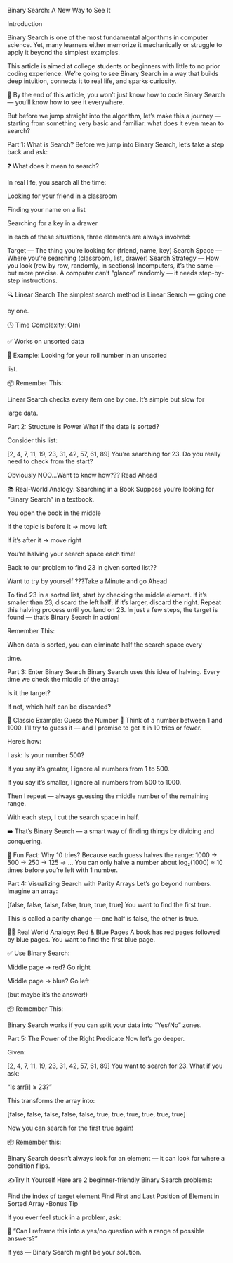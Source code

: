 Binary Search: A New Way to See It

Introduction


Binary Search is one of the most fundamental algorithms in computer science. Yet, many learners either memorize it mechanically or struggle to apply it beyond the simplest examples.

This article is aimed at college students or beginners with little to no prior coding experience. We’re going to see Binary Search in a way that builds deep intuition, connects it to real life, and sparks curiosity.

🎯 By the end of this article, you won’t just know how to code Binary Search — you’ll know how to see it everywhere.

But before we jump straight into the algorithm, let’s make this a journey — starting from something very basic and familiar: what does it even mean to search?

Part 1: What is Search?
Before we jump into Binary Search, let’s take a step back and ask:

❓ What does it mean to search?

In real life, you search all the time:

Looking for your friend in a classroom

Finding your name on a list

Searching for a key in a drawer


In each of these situations, three elements are always involved:

Target — The thing you’re looking for (friend, name, key)
Search Space — Where you’re searching (classroom, list, drawer)
Search Strategy — How you look (row by row, randomly, in sections)
Incomputers, it’s the same — but more precise. A computer can’t “glance” randomly — it needs step-by-step instructions.

🔍 Linear Search
The simplest search method is Linear Search — going one

by one.

🕓 Time Complexity: O(n)

✅ Works on unsorted data

📌 Example: Looking for your roll number in an unsorted

list.


📦 Remember This:

Linear Search checks every item one by one. It’s simple but slow for

large data.

Part 2: Structure is Power
What if the data is sorted?

Consider this list:

[2, 4, 7, 11, 19, 23, 31, 42, 57, 61, 89]
You’re searching for 23. Do you really need to check from the start?

Obviously NOO…Want to know how??? Read Ahead

📚 Real-World Analogy: Searching in a Book
Suppose you’re looking for “Binary Search” in a textbook.

You open the book in the middle

If the topic is before it → move left

If it’s after it → move right

You’re halving your search space each time!


Back to our problem to find 23 in given sorted list??

Want to try by yourself ???Take a Minute and go Ahead

To find 23 in a sorted list, start by checking the middle element.
If it’s smaller than 23, discard the left half; if it’s larger, discard the right.
Repeat this halving process until you land on 23.
In just a few steps, the target is found — that’s Binary Search in action!

Remember This:

When data is sorted, you can eliminate half the search space every

time.

Part 3: Enter Binary Search
Binary Search uses this idea of halving. Every time we check the middle of the array:

Is it the target?

If not, which half can be discarded?

🔢 Classic Example: Guess the Number
🤔 Think of a number between 1 and 1000.
I’ll try to guess it — and I promise to get it in 10 tries or fewer.

Here’s how:

I ask: Is your number 500?

If you say it’s greater, I ignore all numbers from 1 to 500.

If you say it’s smaller, I ignore all numbers from 500 to 1000.

Then I repeat — always guessing the middle number of the remaining range.

With each step, I cut the search space in half.

➡️ That’s Binary Search — a smart way of finding things by dividing and conquering.

📌 Fun Fact:
Why 10 tries? Because each guess halves the range:
1000 → 500 → 250 → 125 → …
You can only halve a number about log₂(1000) ≈ 10 times before you’re left with 1 number.

Part 4: Visualizing Search with Parity Arrays
Let’s go beyond numbers.
Imagine an array:

[false, false, false, false, true, true, true]
You want to find the first true.

This is called a parity change — one half is false, the other is true.

👨‍🏫 Real World Analogy: Red & Blue Pages
A book has red pages followed by blue pages. You want to find the first blue page.

✅ Use Binary Search:

Middle page → red? Go right

Middle page → blue? Go left

(but maybe it’s the answer!)

📦 Remember This:

Binary Search works if you can split your data into “Yes/No” zones.

Part 5: The Power of the Right Predicate
Now let’s go deeper.

Given:

[2, 4, 7, 11, 19, 23, 31, 42, 57, 61, 89]
You want to search for 23. What if you ask:

“Is arr[i] ≥ 23?”

This transforms the array into:

[false, false, false, false, false, true, true, true, true, true, true]

Now you can search for the first true again!

📦 Remember this:

Binary Search doesn’t always look for an element — it can look for where a condition flips.

✍️Try It Yourself
Here are 2 beginner-friendly Binary Search problems:

Find the index of target element
Find First and Last Position of Element in Sorted Array
-Bonus Tip

If you ever feel stuck in a problem, ask:

🔄 “Can I reframe this into a yes/no question with a range of possible answers?”

If yes — Binary Search might be your solution.




